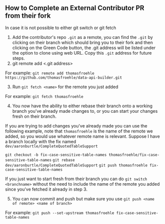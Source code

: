 ## How to Complete an External Contributor PR from their fork

In case it is not possible to either git switch or git fetch

1. Add the contributor's repo `.git` as a remote, you can find the `.git` by clicking on their branch which should bring you to their fork and then clicking on the Green Code button, the .git address will be listed under the option to clone using web URL. Copy this `.git` address for future steps.
2. git remote add <name> <.git address>

For example:
`git remote add thomasfroehle https://github.com/thomasfroehle/data-api-builder.git`

3. Run `git fetch <name>` for the remote you just added

For example:
`git fetch thomasfroehle`

4. You now have the ability to either rebase their branch onto a working branch you've already made changes to, or you can start your changes fresh on their branch.

If you are trying to add changes you've already made you can use the following example, note that `thomasfroehle` is the name of the remote we added, so you would use whatever remote name is relevant. Suppose I have a branch locally with the fix named `dev/aaronburtle/CompleteQuotedTableSupport`

`git checkout -b fix-case-sensitive-table-names thomasfroehle/fix-case-sensitive-table-names`
`git rebase dev/aaronburtle/CompleteQuotedTableSupport` 
`git push thomasfroehle fix-case-sensitive-table-names`

If you just want to start fresh from their branch you can do
`git switch <branchname>` without the need to include the name of the remote you added since you've fetched it already in step 3.

5. You can now commit and push but make sure you use
`git push <name of remote> <name of branch>`

For example:
`git push --set-upstream thomasfroehle fix-case-sensitive-table-names`